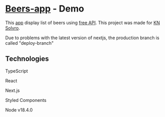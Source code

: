 # [Beers-app](https://deploy-branch--comfy-croissant-aed50f.netlify.app/) - Demo

This [app](https://deploy-branch--comfy-croissant-aed50f.netlify.app/) display list of beers using [free API](https://punkapi.com/documentation/v2).
This project was made for [KN Solvro](https://github.com/Solvro).


Due to problems with the latest version of nextjs, the production branch is called "deploy-branch"


## Technologies

TypeScript

React

Next.js

Styled Components

Node v18.4.0
